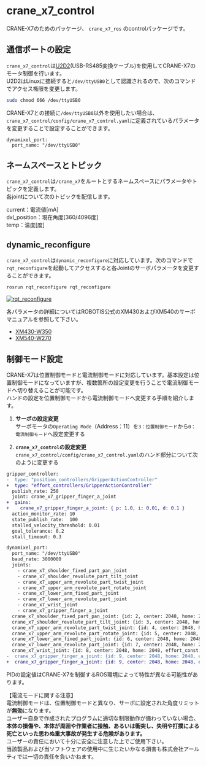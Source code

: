 # crane_x7_control

CRANE-X7のためのパッケージ、 `crane_x7_ros` のcontrolパッケージです。

## 通信ポートの設定

`crane_x7_control`は[U2D2](https://www.rt-shop.jp/index.php?main_page=product_info&products_id=3618)(USB-RS485変換ケーブル)を使用してCRANE-X7のモータ制御を行います。   
U2D2はLinuxに接続すると`/dev/ttyUSB0`として認識されるので、次のコマンドでアクセス権限を変更します。

```bash
sudo chmod 666 /dev/ttyUSB0
```

CRANE-X7との接続に`/dev/ttyUSB0`以外を使用したい場合は、`crane_x7_control/config/crane_x7_control.yaml`に定義されているパラメータを変更することで設定することができます。

```
dynamixel_port:
  port_name: "/dev/ttyUSB0"
```

## ネームスペースとトピック

`crane_x7_control`は`/crane_x7`をルートとするネームスペースにパラメータやトピックを定義します。   
各jointについて次のトピックを配信します。

current：電流値[mA]   
dxl_position：現在角度[360/4096度]   
temp：温度[度]   

## dynamic_reconfigure

`crane_x7_control`は`dynamic_reconfigure`に対応しています。次のコマンドで`rqt_reconfigure`を起動してアクセスすると各Jointのサーボパラメータを変更することができます。

```bash
rosrun rqt_reconfigure rqt_reconfigure
```

[![rqt_reconfigure](https://raw.githubusercontent.com/rt-net/crane_x7_ros/images/images/readme_rqt_reconfigure.png)](https://raw.githubusercontent.com/rt-net/crane_x7_ros/images/images/readme_rqt_reconfigure.png)

各パラメータの詳細についてはROBOTIS公式のXM430およびXM540のサーボマニュアルを参照して下さい。   
- [XM430-W350](http://emanual.robotis.com/docs/en/dxl/x/xm430-w350/)
- [XM540-W270](http://emanual.robotis.com/docs/en/dxl/x/xm540-w270/)

## 制御モード設定

CRANE-X7は位置制御モードと電流制御モードに対応しています。基本設定は位置制御モードになっていますが、複数箇所の設定変更を行うことで電流制御モードへ切り替えることが可能です。   
ハンドの設定を位置制御モードから電流制御モードへ変更する手順を紹介します。

1. **サーボの設定変更**   
サーボモータの`Operating Mode`（Address：11）を`3：位置制御モード`から`0：電流制御モード`へ設定変更する

2. **`crane_x7_control`の設定変更**   
`crane_x7_control/config/crane_x7_control.yaml`のハンド部分について次のように変更する   
```diff
gripper_controller:
-  type: "position_controllers/GripperActionController"
+  type: "effort_controllers/GripperActionController"
  publish_rate: 250
  joint: crane_x7_gripper_finger_a_joint
+  gains:
+    crane_x7_gripper_finger_a_joint: { p: 1.0, i: 0.01, d: 0.1 }
  action_monitor_rate: 10
  state_publish_rate:  100
  stalled_velocity_threshold: 0.01
  goal_tolerance: 0.2
  stall_timeout: 0.3

dynamixel_port:
  port_name: "/dev/ttyUSB0"
  baud_rate: 3000000
  joints:
    - crane_x7_shoulder_fixed_part_pan_joint
    - crane_x7_shoulder_revolute_part_tilt_joint
    - crane_x7_upper_arm_revolute_part_twist_joint
    - crane_x7_upper_arm_revolute_part_rotate_joint
    - crane_x7_lower_arm_fixed_part_joint
    - crane_x7_lower_arm_revolute_part_joint
    - crane_x7_wrist_joint
    - crane_x7_gripper_finger_a_joint
  crane_x7_shoulder_fixed_part_pan_joint: {id: 2, center: 2048, home: 2048, effort_const: 1.79, mode: 3 }
  crane_x7_shoulder_revolute_part_tilt_joint: {id: 3, center: 2048, home: 2048, effort_const: 2.79, mode: 3 }
  crane_x7_upper_arm_revolute_part_twist_joint: {id: 4, center: 2048, home: 2048, effort_const: 1.79, mode: 3 }
  crane_x7_upper_arm_revolute_part_rotate_joint: {id: 5, center: 2048, home: 2048, effort_const: 1.79, mode: 3 }
  crane_x7_lower_arm_fixed_part_joint: {id: 6, center: 2048, home: 2048, effort_const: 1.79, mode: 3 }
  crane_x7_lower_arm_revolute_part_joint: {id: 7, center: 2048, home: 2048, effort_const: 1.79, mode: 3 }
  crane_x7_wrist_joint: {id: 8, center: 2048, home: 2048, effort_const: 1.79, mode: 3 }
-  crane_x7_gripper_finger_a_joint: {id: 9, center: 2048, home: 2048, effort_const: 1.79, mode: 3 }
+  crane_x7_gripper_finger_a_joint: {id: 9, center: 2048, home: 2048, effort_const: 1.79, mode: 0 }
```

PIDの設定値はCRANE-X7を制御するROS環境によって特性が異なる可能性があります。   


【電流モードに関する注意】   
電流制御モードは、位置制御モードと異なり、サーボに設定された角度リミットが**無効**になります。   
ユーザー自身で作成されたプログラムに適切な制限動作が備わっていない場合、**本体の損傷や、本体が周囲や作業者に接触、あるいは衝突し、失明や打撲による死亡といった思わぬ重大事故が発生する危険があります。**   
ユーザーの責任において十分に安全に注意した上でご使用下さい。   
当該製品および当ソフトウェアの使用中に生じたいかなる損害も株式会社アールティでは一切の責任を負いかねます。
